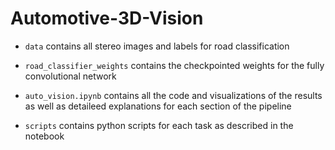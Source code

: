 # Automotive-3D-Vision

- `data` contains all stereo images and labels for road classification

- `road_classifier_weights` contains the checkpointed weights for the fully convolutional network

- `auto_vision.ipynb` contains all the code and visualizations of the results as well as detaileed explanations for each section of the pipeline

- `scripts` contains python scripts for each task as described in the notebook
